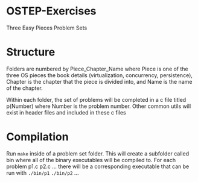 # OSTEP-Exercises
Three Easy Pieces Problem Sets

# Structure
Folders are numbered by Piece_Chapter_Name where Piece is one of the three OS pieces the book details (virtualization, concurrency, persistence), Chapter is the chapter that the piece is divided into, and Name is the name of the chapter.

Within each folder, the set of problems will be completed in a c file titled p(Number) where Number is the problem number. Other common utils will exist in header files and included in these c files

# Compilation
Run `make` inside of a problem set folder. This will create a subfolder called bin where all of the binary executables will be compiled to. For each problem p1.c p2.c ... there will be a corresponding executable that can be run with `./bin/p1` `./bin/p2` ...